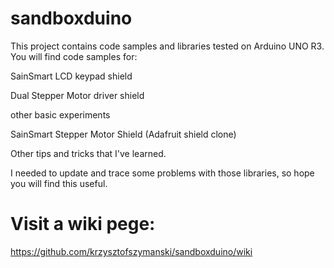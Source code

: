 # sandboxduino

This project contains code samples and libraries tested on Arduino UNO R3. You will find code samples for:

SainSmart LCD keypad shield

Dual Stepper Motor driver shield

other basic experiments

SainSmart Stepper Motor Shield (Adafruit shield clone)

Other tips and tricks that I've learned.

I needed to update and trace some problems with those libraries, so hope you will find this useful.
 
# Visit a wiki pege: 
 
 https://github.com/krzysztofszymanski/sandboxduino/wiki
